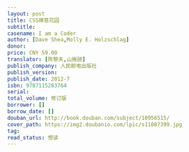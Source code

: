 ```yaml
---
layout: post
title: CSS禅意花园
subtitle: 
casename: I am a Coder
author: [Dave Shea,Molly E. Holzschlag]
donor: 
price: CNY 59.00
translator: [陈黎夫,山崺颋]
publish_company: 人民邮电出版社
publish_version: 
publish_date: 2012-7
isbn: 9787115283764
serial: 
total_volume: 修订版
borrower: []
borrow_date: []
douban_url: http://book.douban.com/subject/10956515/
cover_path: https://img2.doubanio.com/lpic/s11087399.jpg
tag: 
read_status: 想读
---
```

